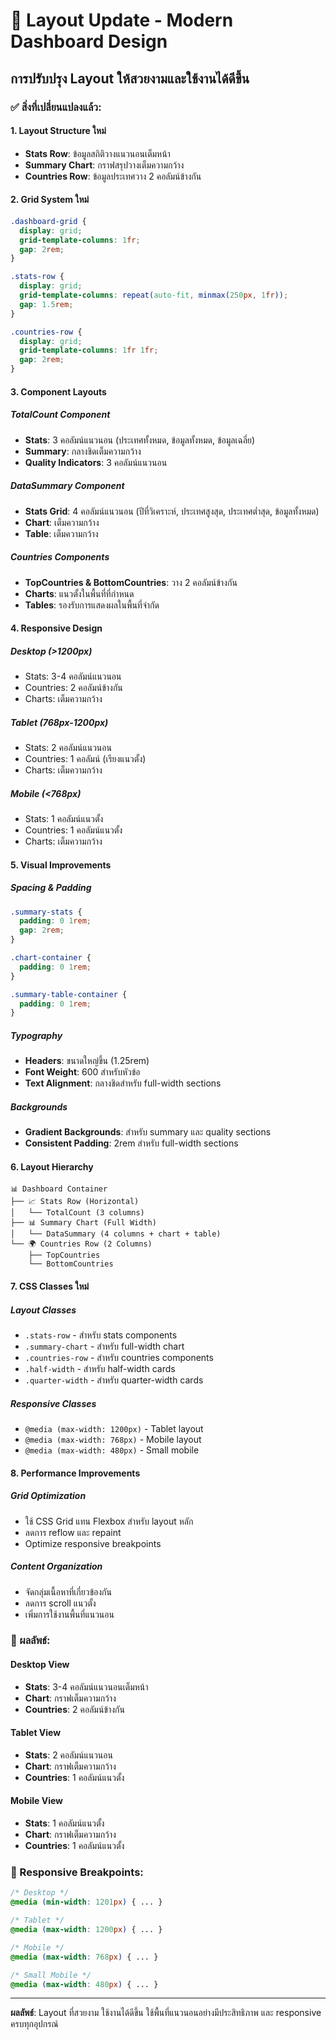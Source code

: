 # 🎨 Layout Update - Modern Dashboard Design

## การปรับปรุง Layout ให้สวยงามและใช้งานได้ดีขึ้น

### ✅ สิ่งที่เปลี่ยนแปลงแล้ว:

#### 1. **Layout Structure ใหม่**
- **Stats Row**: ข้อมูลสถิติวางแนวนอนเต็มหน้า
- **Summary Chart**: กราฟสรุปวางเต็มความกว้าง
- **Countries Row**: ข้อมูลประเทศวาง 2 คอลัมน์ข้างกัน

#### 2. **Grid System ใหม่**
```css
.dashboard-grid {
  display: grid;
  grid-template-columns: 1fr;
  gap: 2rem;
}

.stats-row {
  display: grid;
  grid-template-columns: repeat(auto-fit, minmax(250px, 1fr));
  gap: 1.5rem;
}

.countries-row {
  display: grid;
  grid-template-columns: 1fr 1fr;
  gap: 2rem;
}
```

#### 3. **Component Layouts**

##### **TotalCount Component**
- **Stats**: 3 คอลัมน์แนวนอน (ประเทศทั้งหมด, ข้อมูลทั้งหมด, ข้อมูลเฉลี่ย)
- **Summary**: กลางชิดเต็มความกว้าง
- **Quality Indicators**: 3 คอลัมน์แนวนอน

##### **DataSummary Component**
- **Stats Grid**: 4 คอลัมน์แนวนอน (ปีที่วิเคราะห์, ประเทศสูงสุด, ประเทศต่ำสุด, ข้อมูลทั้งหมด)
- **Chart**: เต็มความกว้าง
- **Table**: เต็มความกว้าง

##### **Countries Components**
- **TopCountries & BottomCountries**: วาง 2 คอลัมน์ข้างกัน
- **Charts**: แนวตั้งในพื้นที่ที่กำหนด
- **Tables**: รองรับการแสดงผลในพื้นที่จำกัด

#### 4. **Responsive Design**

##### **Desktop (>1200px)**
- Stats: 3-4 คอลัมน์แนวนอน
- Countries: 2 คอลัมน์ข้างกัน
- Charts: เต็มความกว้าง

##### **Tablet (768px-1200px)**
- Stats: 2 คอลัมน์แนวนอน
- Countries: 1 คอลัมน์ (เรียงแนวตั้ง)
- Charts: เต็มความกว้าง

##### **Mobile (<768px)**
- Stats: 1 คอลัมน์แนวตั้ง
- Countries: 1 คอลัมน์แนวตั้ง
- Charts: เต็มความกว้าง

#### 5. **Visual Improvements**

##### **Spacing & Padding**
```css
.summary-stats {
  padding: 0 1rem;
  gap: 2rem;
}

.chart-container {
  padding: 0 1rem;
}

.summary-table-container {
  padding: 0 1rem;
}
```

##### **Typography**
- **Headers**: ขนาดใหญ่ขึ้น (1.25rem)
- **Font Weight**: 600 สำหรับหัวข้อ
- **Text Alignment**: กลางชิดสำหรับ full-width sections

##### **Backgrounds**
- **Gradient Backgrounds**: สำหรับ summary และ quality sections
- **Consistent Padding**: 2rem สำหรับ full-width sections

#### 6. **Layout Hierarchy**

```
📊 Dashboard Container
├── 📈 Stats Row (Horizontal)
│   └── TotalCount (3 columns)
├── 📊 Summary Chart (Full Width)
│   └── DataSummary (4 columns + chart + table)
└── 🌍 Countries Row (2 Columns)
    ├── TopCountries
    └── BottomCountries
```

#### 7. **CSS Classes ใหม่**

##### **Layout Classes**
- `.stats-row` - สำหรับ stats components
- `.summary-chart` - สำหรับ full-width chart
- `.countries-row` - สำหรับ countries components
- `.half-width` - สำหรับ half-width cards
- `.quarter-width` - สำหรับ quarter-width cards

##### **Responsive Classes**
- `@media (max-width: 1200px)` - Tablet layout
- `@media (max-width: 768px)` - Mobile layout
- `@media (max-width: 480px)` - Small mobile

#### 8. **Performance Improvements**

##### **Grid Optimization**
- ใช้ CSS Grid แทน Flexbox สำหรับ layout หลัก
- ลดการ reflow และ repaint
- Optimize responsive breakpoints

##### **Content Organization**
- จัดกลุ่มเนื้อหาที่เกี่ยวข้องกัน
- ลดการ scroll แนวตั้ง
- เพิ่มการใช้งานพื้นที่แนวนอน

### 🎯 ผลลัพธ์:

#### **Desktop View**
- **Stats**: 3-4 คอลัมน์แนวนอนเต็มหน้า
- **Chart**: กราฟเต็มความกว้าง
- **Countries**: 2 คอลัมน์ข้างกัน

#### **Tablet View**
- **Stats**: 2 คอลัมน์แนวนอน
- **Chart**: กราฟเต็มความกว้าง
- **Countries**: 1 คอลัมน์แนวตั้ง

#### **Mobile View**
- **Stats**: 1 คอลัมน์แนวตั้ง
- **Chart**: กราฟเต็มความกว้าง
- **Countries**: 1 คอลัมน์แนวตั้ง

### 📱 Responsive Breakpoints:

```css
/* Desktop */
@media (min-width: 1201px) { ... }

/* Tablet */
@media (max-width: 1200px) { ... }

/* Mobile */
@media (max-width: 768px) { ... }

/* Small Mobile */
@media (max-width: 480px) { ... }
```

---

**ผลลัพธ์**: Layout ที่สวยงาม ใช้งานได้ดีขึ้น ใช้พื้นที่แนวนอนอย่างมีประสิทธิภาพ และ responsive ครบทุกอุปกรณ์






